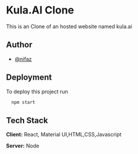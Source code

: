 

# Kula.AI Clone
This is an Clone of an hosted website named kula.ai


## Author

- [@nifaz](https://www.github.com/nifazzz10)





## Deployment

To deploy this project run

```bash
  npm start
```


## Tech Stack

**Client:** React, Material UI,HTML,CSS,Javascript

**Server:** Node

